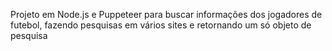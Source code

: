 Projeto em Node.js e Puppeteer para buscar informações dos jogadores de futebol, fazendo pesquisas em vários sites e retornando um só objeto de pesquisa

